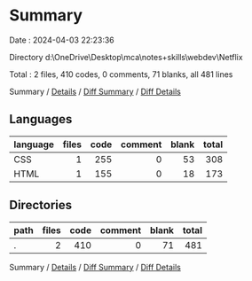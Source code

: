 # Summary

Date : 2024-04-03 22:23:36

Directory d:\\OneDrive\\Desktop\\mca\\notes+skills\\webdev\\Netflix

Total : 2 files,  410 codes, 0 comments, 71 blanks, all 481 lines

Summary / [Details](details.md) / [Diff Summary](diff.md) / [Diff Details](diff-details.md)

## Languages
| language | files | code | comment | blank | total |
| :--- | ---: | ---: | ---: | ---: | ---: |
| CSS | 1 | 255 | 0 | 53 | 308 |
| HTML | 1 | 155 | 0 | 18 | 173 |

## Directories
| path | files | code | comment | blank | total |
| :--- | ---: | ---: | ---: | ---: | ---: |
| . | 2 | 410 | 0 | 71 | 481 |

Summary / [Details](details.md) / [Diff Summary](diff.md) / [Diff Details](diff-details.md)